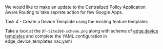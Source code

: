 We would like to make an update to the Centralized Policy Application Aware Routing to take seprate action for few Google Apps.

Task 4 - Create a Device Template using the existing feature templates

Take a look at the `DT-Site300-scheme.png` along with schema of [edge device templates](https://netascode.cisco.com/docs/data_models/sdwan/edge_device_templates/device_template/) and complete the YAML configuration in edge_device_templates.nac.yaml